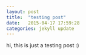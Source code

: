 ```yaml
---
layout: post
title:  "testing post"
date:   2015-04-17 17:59:28
categories: jekyll update
---
```

hi, this is just a testing post :)
